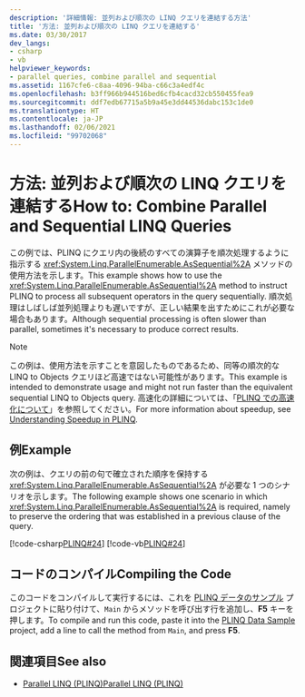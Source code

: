 ```yaml
---
description: '詳細情報: 並列および順次の LINQ クエリを連結する方法'
title: '方法: 並列および順次の LINQ クエリを連結する'
ms.date: 03/30/2017
dev_langs:
- csharp
- vb
helpviewer_keywords:
- parallel queries, combine parallel and sequential
ms.assetid: 1167cfe6-c8aa-4096-94ba-c66c3a4edf4c
ms.openlocfilehash: b3ff966b944516bed6cfb4cacd32cb550455fea9
ms.sourcegitcommit: ddf7edb67715a5b9a45e3dd44536dabc153c1de0
ms.translationtype: HT
ms.contentlocale: ja-JP
ms.lasthandoff: 02/06/2021
ms.locfileid: "99702068"
---
```

# <a name="how-to-combine-parallel-and-sequential-linq-queries"></a><span data-ttu-id="a8deb-103">方法: 並列および順次の LINQ クエリを連結する</span><span class="sxs-lookup"><span data-stu-id="a8deb-103">How to: Combine Parallel and Sequential LINQ Queries</span></span>

<span data-ttu-id="a8deb-104">この例では、PLINQ にクエリ内の後続のすべての演算子を順次処理するように指示する <xref:System.Linq.ParallelEnumerable.AsSequential%2A> メソッドの使用方法を示します。</span><span class="sxs-lookup"><span data-stu-id="a8deb-104">This example shows how to use the <xref:System.Linq.ParallelEnumerable.AsSequential%2A> method to instruct PLINQ to process all subsequent operators in the query sequentially.</span></span> <span data-ttu-id="a8deb-105">順次処理はしばしば並列処理よりも遅いですが、正しい結果を出すためにこれが必要な場合もあります。</span><span class="sxs-lookup"><span data-stu-id="a8deb-105">Although sequential processing is often slower than parallel, sometimes it's necessary to produce correct results.</span></span>  
  
> [!NOTE]
> <span data-ttu-id="a8deb-106">この例は、使用方法を示すことを意図したものであるため、同等の順次的な LINQ to Objects クエリほど高速ではない可能性があります。</span><span class="sxs-lookup"><span data-stu-id="a8deb-106">This example is intended to demonstrate usage and might not run faster than the equivalent sequential LINQ to Objects query.</span></span> <span data-ttu-id="a8deb-107">高速化の詳細については、「[PLINQ での高速化について](understanding-speedup-in-plinq.md)」を参照してください。</span><span class="sxs-lookup"><span data-stu-id="a8deb-107">For more information about speedup, see [Understanding Speedup in PLINQ](understanding-speedup-in-plinq.md).</span></span>  
  
## <a name="example"></a><span data-ttu-id="a8deb-108">例</span><span class="sxs-lookup"><span data-stu-id="a8deb-108">Example</span></span>  

 <span data-ttu-id="a8deb-109">次の例は、クエリの前の句で確立された順序を保持する <xref:System.Linq.ParallelEnumerable.AsSequential%2A> が必要な 1 つのシナリオを示します。</span><span class="sxs-lookup"><span data-stu-id="a8deb-109">The following example shows one scenario in which <xref:System.Linq.ParallelEnumerable.AsSequential%2A> is required, namely to preserve the ordering that was established in a previous clause of the query.</span></span>  
  
 [!code-csharp[PLINQ#24](../../../samples/snippets/csharp/VS_Snippets_Misc/plinq/cs/plinqsamples.cs#24)]
 [!code-vb[PLINQ#24](../../../samples/snippets/visualbasic/VS_Snippets_Misc/plinq/vb/plinqsnippets1.vb#24)]  
  
## <a name="compiling-the-code"></a><span data-ttu-id="a8deb-110">コードのコンパイル</span><span class="sxs-lookup"><span data-stu-id="a8deb-110">Compiling the Code</span></span>  

 <span data-ttu-id="a8deb-111">このコードをコンパイルして実行するには、これを [PLINQ データのサンプル](plinq-data-sample.md) プロジェクトに貼り付けて、`Main` からメソッドを呼び出す行を追加し、**F5** キーを押します。</span><span class="sxs-lookup"><span data-stu-id="a8deb-111">To compile and run this code, paste it into the [PLINQ Data Sample](plinq-data-sample.md) project, add a line to call the method from `Main`, and press **F5**.</span></span>  
  
## <a name="see-also"></a><span data-ttu-id="a8deb-112">関連項目</span><span class="sxs-lookup"><span data-stu-id="a8deb-112">See also</span></span>

- [<span data-ttu-id="a8deb-113">Parallel LINQ (PLINQ)</span><span class="sxs-lookup"><span data-stu-id="a8deb-113">Parallel LINQ (PLINQ)</span></span>](introduction-to-plinq.md)
